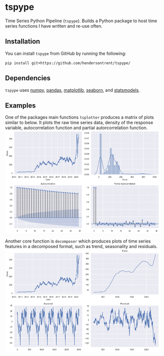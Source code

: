 # tspype
Time Series Python Pipeline (`tspype`). Builds a Python package to host time series functions I have written and re-use often.

## Installation

You can install `tspype` from GitHub by running the following:

```
pip install git+https://github.com/hendersontrent/tspype/
```

## Dependencies

`tspype` uses [numpy](https://numpy.org/), [pandas](https://pandas.pydata.org/), [matplotlib](https://matplotlib.org/), [seaborn](https://seaborn.pydata.org/), and [statsmodels](https://www.statsmodels.org/stable/index.html).

## Examples

One of the packages main functions `tsplotter` produces a matrix of plots similar to below. It plots the raw time series data, density of the response variable, autocorrelation function and partial autorcorrelation function.
![](https://github.com/hendersontrent/tspype/blob/master/blob/tsplotter.png)

Another core function is `decomposer` which produces plots of time series features in a decomposed format, such as trend, seasonality and residuals.
![](https://github.com/hendersontrent/tspype/blob/master/blob/decomposer.png)
